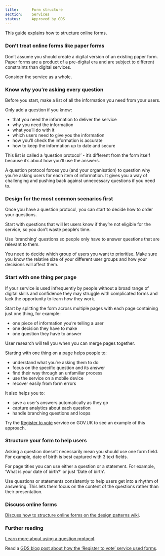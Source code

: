 ```yaml
---
title:		Form structure
section:	Services
status:		Approved by GDS
---
```


This guide explains how to structure online forms.


### Don’t treat online forms like paper forms

Don’t assume you should create a digital version of an existing paper form. Paper forms are a product of a pre-digital era and are subject to different constraints than digital services.

Consider the service as a whole.


### Know why you’re asking every question

Before you start, make a list of all the information you need from your users.

Only add a question if you know:

- that you need the information to deliver the service
- why you need the information
- what you’ll do with it
- which users need to give you the information
- how you’ll check the information is accurate
- how to keep the information up to date and secure

This list is called a ‘question protocol’ - it’s different from the form itself because it’s about how you’ll use the answers.

A question protocol forces you (and your organisation) to question why you’re asking users for each item of information. It gives you a way of challenging and pushing back against unnecessary questions if you need to.


### Design for the most common scenarios first

Once you have a question protocol, you can start to decide how to order your questions.

Start with questions that will let users know if they’re not eligible for the service, so you don’t waste people’s time.

Use ‘branching’ questions so people only have to answer questions that are relevant to them.

You need to decide which group of users you want to prioritise. Make sure you know the relative size of your different user groups and how your decisions will affect them.


### Start with one thing per page

If your service is used infrequently by people without a broad range of digital skills and confidence they may struggle with complicated forms and lack the opportunity to learn how they work.

Start by splitting the form across multiple pages with each page containing just one thing, for example:

- one piece of information you’re telling a user
- one decision they have to make
- one question they have to answer

User research will tell you when you can merge pages together.

Starting with one thing on a page helps people to:

- understand what you’re asking them to do
- focus on the specific question and its answer
- find their way through an unfamiliar process
- use the service on a mobile device
- recover easily from form errors

It also helps you to:

- save a user’s answers automatically as they go
- capture analytics about each question
- handle branching questions and loops

Try the [Register to vote](https://www.gov.uk/register-to-vote) service on GOV.UK to see an example of this approach.


### Structure your form to help users

Asking a question doesn’t necessarily mean you should use one form field. For example, date of birth is best captured with 3 text fields.

For page titles you can use either a question or a statement. For example, ‘What is your date of birth?’ or just ‘Date of birth’.

Use questions or statements consistently to help users get into a rhythm of answering. This lets them focus on the content of the questions rather than their presentation.

### Discuss online forms

[Discuss how to structure online forms on the design patterns wiki](https://designpatterns.hackpad.com/Form-structure-XDwY2wv3lCn).


### Further reading

[Learn more about using a question protocol](http://www.uxmatters.com/mt/archives/2010/06/the-question-protocol-how-to-make-sure-every-form-field-is-necessary.php).

Read a [GDS blog post about how the ‘Register to vote’ service used forms](https://designnotes.blog.gov.uk/2014/07/14/things-we-learnt-designing-register-to-vote).